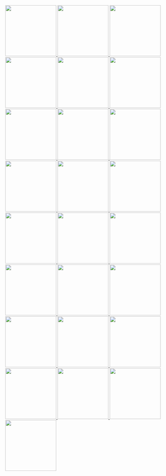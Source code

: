 <!-- AOC TILES BEGIN -->
<a href="2022/01_Calorie_Counting/2.ts">
  <img src="../assets/Media/2022/01.png" width="161px">
</a>
<a href="2022/02_Rock_Paper_Scissors/2.ts">
  <img src="../assets/Media/2022/02.png" width="161px">
</a>
<a href="2022/03_Rucksack_Reorganization/2.ts">
  <img src="../assets/Media/2022/03.png" width="161px">
</a>
<a href="2022/04_Camp_Cleanup/2.ts">
  <img src="../assets/Media/2022/04.png" width="161px">
</a>
<a href="2022/05_Supply_Stacks/2.ts">
  <img src="../assets/Media/2022/05.png" width="161px">
</a>
<a href="2022/06_Tuning_Trouble/2.ts">
  <img src="../assets/Media/2022/06.png" width="161px">
</a>
<a href="2022/07_No_Space_Left_On_Device/2.ts">
  <img src="../assets/Media/2022/07.png" width="161px">
</a>
<a href="2022/08_Treetop_Tree_House/2.ts">
  <img src="../assets/Media/2022/08.png" width="161px">
</a>
<a href="2022/09_Rope_Bridge/2.ts">
  <img src="../assets/Media/2022/09.png" width="161px">
</a>
<a href="2022/10_Cathode-Ray_Tube/2.ts">
  <img src="../assets/Media/2022/10.png" width="161px">
</a>
<a href="2022/11_Monkey_in_the_Middle/2.ts">
  <img src="../assets/Media/2022/11.png" width="161px">
</a>
<a href="2022/12_Hill_Climbing_Algorithm/2.ts">
  <img src="../assets/Media/2022/12.png" width="161px">
</a>
<a href="2022/13_Distress_Signal/2.ts">
  <img src="../assets/Media/2022/13.png" width="161px">
</a>
<a href="2022/14_Regolith_Reservoir/2.ts">
  <img src="../assets/Media/2022/14.png" width="161px">
</a>
<a href="2022/15_Beacon_Exclusion_Zone/2.ts">
  <img src="../assets/Media/2022/15.png" width="161px">
</a>
<a href="2022/16_Proboscidea_Volcanium/2.ts">
  <img src="../assets/Media/2022/16.png" width="161px">
</a>
<a href="2022/17_Pyroclastic_Flow/2.ts">
  <img src="../assets/Media/2022/17.png" width="161px">
</a>
<a href="2022/18_Boiling_Boulders/2.ts">
  <img src="../assets/Media/2022/18.png" width="161px">
</a>
<a href="2022/19_Not_Enough_Minerals/2.ts">
  <img src="../assets/Media/2022/19.png" width="161px">
</a>
<a href="2022/20_Grove_Positioning_System/2.ts">
  <img src="../assets/Media/2022/20.png" width="161px">
</a>
<a href="2022/21_Monkey_Math/1.ts">
  <img src="../assets/Media/2022/21.png" width="161px">
</a>
<a href="2022/22_Monkey_Map/1.ts">
  <img src="../assets/Media/2022/22.png" width="161px">
</a>
<a href="https://adventofcode.com/2022">
  <img src="../assets/Media/2022/23.png" width="161px">
</a>
<a href="https://adventofcode.com/2022">
  <img src="../assets/Media/2022/24.png" width="161px">
</a>
<a href="https://adventofcode.com/2022">
  <img src="../assets/Media/2022/25.png" width="161px">
</a>
<!-- AOC TILES END -->